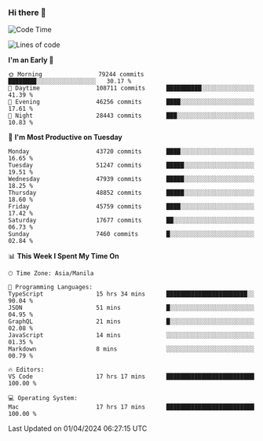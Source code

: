 ### Hi there 👋

<!--START_SECTION:waka-->
![Code Time](http://img.shields.io/badge/Code%20Time-5%2C004%20hrs%2058%20mins-blue)

![Lines of code](https://img.shields.io/badge/From%20Hello%20World%20I%27ve%20Written-117.7%20million%20lines%20of%20code-blue)

**I'm an Early 🐤** 

```text
🌞 Morning                79244 commits       ████████░░░░░░░░░░░░░░░░░   30.17 % 
🌆 Daytime                108711 commits      ██████████░░░░░░░░░░░░░░░   41.39 % 
🌃 Evening                46256 commits       ████░░░░░░░░░░░░░░░░░░░░░   17.61 % 
🌙 Night                  28443 commits       ███░░░░░░░░░░░░░░░░░░░░░░   10.83 % 
```
📅 **I'm Most Productive on Tuesday** 

```text
Monday                   43720 commits       ████░░░░░░░░░░░░░░░░░░░░░   16.65 % 
Tuesday                  51247 commits       █████░░░░░░░░░░░░░░░░░░░░   19.51 % 
Wednesday                47939 commits       █████░░░░░░░░░░░░░░░░░░░░   18.25 % 
Thursday                 48852 commits       █████░░░░░░░░░░░░░░░░░░░░   18.60 % 
Friday                   45759 commits       ████░░░░░░░░░░░░░░░░░░░░░   17.42 % 
Saturday                 17677 commits       ██░░░░░░░░░░░░░░░░░░░░░░░   06.73 % 
Sunday                   7460 commits        █░░░░░░░░░░░░░░░░░░░░░░░░   02.84 % 
```


📊 **This Week I Spent My Time On** 

```text
🕑︎ Time Zone: Asia/Manila

💬 Programming Languages: 
TypeScript               15 hrs 34 mins      ███████████████████████░░   90.04 % 
JSON                     51 mins             █░░░░░░░░░░░░░░░░░░░░░░░░   04.95 % 
GraphQL                  21 mins             █░░░░░░░░░░░░░░░░░░░░░░░░   02.08 % 
JavaScript               14 mins             ░░░░░░░░░░░░░░░░░░░░░░░░░   01.35 % 
Markdown                 8 mins              ░░░░░░░░░░░░░░░░░░░░░░░░░   00.79 % 

🔥 Editors: 
VS Code                  17 hrs 17 mins      █████████████████████████   100.00 % 

💻 Operating System: 
Mac                      17 hrs 17 mins      █████████████████████████   100.00 % 
```


 Last Updated on 01/04/2024 06:27:15 UTC
<!--END_SECTION:waka-->


<!--
**rad182/rad182** is a ✨ _special_ ✨ repository because its `README.md` (this file) appears on your GitHub profile.

Here are some ideas to get you started:

- 🔭 I’m currently working on ...
- 🌱 I’m currently learning ...
- 👯 I’m looking to collaborate on ...
- 🤔 I’m looking for help with ...
- 💬 Ask me about ...
- 📫 How to reach me: ...
- 😄 Pronouns: ...
- ⚡ Fun fact: ...
-->
